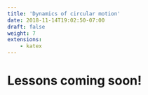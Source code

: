 ```yaml
---
title: 'Dynamics of circular motion'
date: 2018-11-14T19:02:50-07:00
draft: false
weight: 7
extensions:
    - katex
---
```


# Lessons coming soon!
